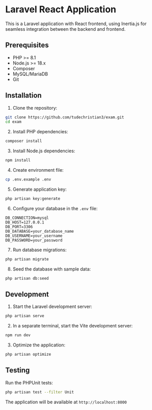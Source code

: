 # Laravel React Application

This is a Laravel application with React frontend, using Inertia.js for seamless integration between the backend and frontend.

## Prerequisites

- PHP >= 8.1
- Node.js >= 18.x
- Composer
- MySQL/MariaDB
- Git

## Installation

1. Clone the repository:

```bash
git clone https://github.com/tudechristian3/exam.git
cd exam
```

2. Install PHP dependencies:

```bash
composer install
```

3. Install Node.js dependencies:

```bash
npm install
```

4. Create environment file:

```bash
cp .env.example .env
```

5. Generate application key:

```bash
php artisan key:generate
```

6. Configure your database in the `.env` file:

```
DB_CONNECTION=mysql
DB_HOST=127.0.0.1
DB_PORT=3306
DB_DATABASE=your_database_name
DB_USERNAME=your_username
DB_PASSWORD=your_password
```

7. Run database migrations:

```bash
php artisan migrate
```

8. Seed the database with sample data:

```bash
php artisan db:seed
```

## Development

1. Start the Laravel development server:

```bash
php artisan serve
```

2. In a separate terminal, start the Vite development server:

```bash
npm run dev
```

3. Optimize the application:

```bash
php artisan optimize
```

## Testing

Run the PHPUnit tests:

```bash
php artisan test --filter Unit
```

The application will be available at `http://localhost:8000`
